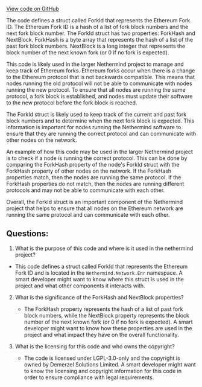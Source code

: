 [View code on GitHub](https://github.com/nethermindeth/nethermind/Nethermind.Network.Enr/ForkId.cs)

The code defines a struct called ForkId that represents the Ethereum Fork ID. The Ethereum Fork ID is a hash of a list of fork block numbers and the next fork block number. The ForkId struct has two properties: ForkHash and NextBlock. ForkHash is a byte array that represents the hash of a list of the past fork block numbers. NextBlock is a long integer that represents the block number of the next known fork (or 0 if no fork is expected).

This code is likely used in the larger Nethermind project to manage and keep track of Ethereum forks. Ethereum forks occur when there is a change to the Ethereum protocol that is not backwards compatible. This means that nodes running the old protocol will not be able to communicate with nodes running the new protocol. To ensure that all nodes are running the same protocol, a fork block is established, and nodes must update their software to the new protocol before the fork block is reached.

The ForkId struct is likely used to keep track of the current and past fork block numbers and to determine when the next fork block is expected. This information is important for nodes running the Nethermind software to ensure that they are running the correct protocol and can communicate with other nodes on the network.

An example of how this code may be used in the larger Nethermind project is to check if a node is running the correct protocol. This can be done by comparing the ForkHash property of the node's ForkId struct with the ForkHash property of other nodes on the network. If the ForkHash properties match, then the nodes are running the same protocol. If the ForkHash properties do not match, then the nodes are running different protocols and may not be able to communicate with each other.

Overall, the ForkId struct is an important component of the Nethermind project that helps to ensure that all nodes on the Ethereum network are running the same protocol and can communicate with each other.
## Questions: 
 1. What is the purpose of this code and where is it used in the nethermind project?
   - This code defines a struct called ForkId that represents the Ethereum Fork ID and is located in the `Nethermind.Network.Enr` namespace. A smart developer might want to know where this struct is used in the project and what other components it interacts with.

2. What is the significance of the ForkHash and NextBlock properties?
   - The ForkHash property represents the hash of a list of past fork block numbers, while the NextBlock property represents the block number of the next known fork (or 0 if no fork is expected). A smart developer might want to know how these properties are used in the project and what impact they have on the overall functionality.

3. What is the licensing for this code and who owns the copyright?
   - The code is licensed under LGPL-3.0-only and the copyright is owned by Demerzel Solutions Limited. A smart developer might want to know the licensing and copyright information for this code in order to ensure compliance with legal requirements.